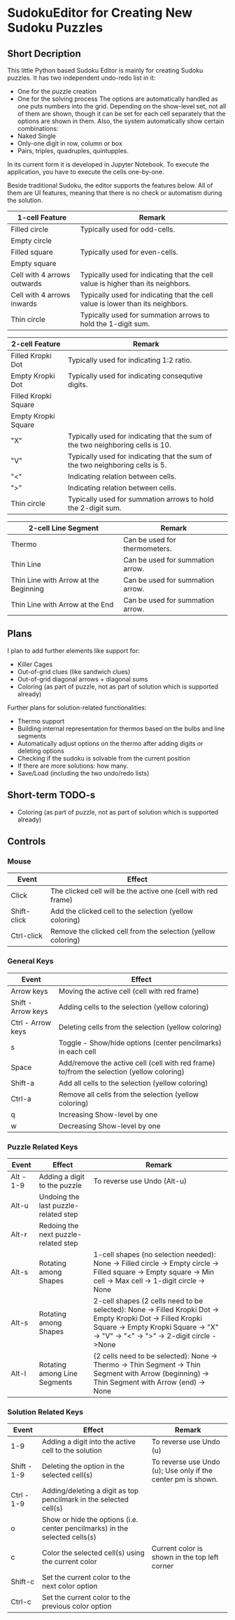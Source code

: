 # SudokuEditor for Creating New Sudoku Puzzles

## Short Decription

This little Python based Sudoku Editor is mainly for creating Sudoku puzzles. It has two independent undo-redo list in it:
* One for the puzzle creation
* One for the solving process
The options are automatically handled as one puts numbers into the grid. Depending on the show-level set, not all of them are shown, though it can be set for each cell separately that the options are shown in them. Also, the system automatically show certain combinations:
* Naked Single
* Only-one digit in row, column or box
* Pairs, triples, quadruples, quintupples.

In its current form it is developed in Jupyter Notebook. To execute the application, you have to execute the cells one-by-one.

Beside traditional Sudoku, the editor supports the features below. All of them are UI features, meaning that there is no check or automatism during the solution.

| 1-cell Feature       | Remark      |
| -------------------  |-------------| 
| Filled circle           | Typically used for odd-cells. | 
| Empty circle           |  | 
| Filled square           | Typically used for even-cells.  | 
| Empty square           |  | 
| Cell with 4 arrows outwards | Typically used for indicating that the cell value is higher than its neighbors. | 
| Cell with 4 arrows inwards | Typically used for indicating that the cell value is lower than its neighbors. | 
| Thin circle | Typically used for summation arrows to hold the 1-digit sum. | 

| 2-cell Feature       | Remark      |
| -------------------  |-------------| 
| Filled Kropki Dot           | Typically used for indicating 1:2 ratio. | 
| Empty Kropki Dot           |  Typically used for indicating consequtive digits. | 
| Filled Kropki Square            |  | 
| Empty Kropki Square           |  | 
| "X" | Typically used for indicating that the sum of the two neighboring cells is 10. | 
| "V" | Typically used for indicating that the sum of the two neighboring cells is 5. | 
| "<" | Indicating relation between cells. | 
| ">" | Indicating relation between cells. | 
| Thin circle | Typically used for summation arrows to hold the 2-digit sum. | 

| 2-cell Line Segment       | Remark      |
| -------------------  |-------------| 
| Thermo               | Can be used for thermometers. | 
| Thin Line            | Can be used for summation arrow. | 
| Thin Line with Arrow at the Beginning |  Can be used for summation arrow. | 
| Thin Line with Arrow at the End       |  Can be used for summation arrow. | 

## Plans

I plan to add further elements like support for:
* Killer Cages
* Out-of-grid clues (like sandwich clues)
* Out-of-grid diagonal arrows + diagonal sums
* Coloring (as part of puzzle, not as part of solution which is supported already)

Further plans for solution-related functionalities:
* Thermo support
 * Building internal representation for thermos based on the bulbs and line segments
 * Automatically adjust options on the thermo after adding digits or deleting options
* Checking if the sudoku is solvable from the current position
 * If there are more solutions: how many.
* Save/Load (including the two undo/redo lists)

## Short-term TODO-s

* Coloring (as part of puzzle, not as part of solution which is supported already)

## Controls

### Mouse

| Event         | Effect      |
| ------------- |-------------| 
| Click         | The clicked cell will be the active one (cell with red frame) | 
| Shift-click   | Add the clicked cell to the selection (yellow coloring) | 
| Ctrl-click    | Remove the clicked cell from the selection (yellow coloring)  | 


### General Keys

| Event                | Effect      |
| -------------------  |-------------| 
| Arrow keys           | Moving the active cell (cell with red frame) | 
| Shift - Arrow keys   | Adding cells to the selection (yellow coloring) | 
| Ctrl - Arrow keys    | Deleting cells from the selection (yellow coloring) | 
| s                    | Toggle - Show/hide options (center pencilmarks) in each cell | 
| Space                | Add/remove the active cell (cell with red frame) to/from the selection (yellow coloring) | 
| Shift-a              | Add all cells to the selection (yellow coloring) | 
| Ctrl-a               | Remove all cells from the selection (yellow coloring) | 
| q                    | Increasing Show-level by one |
| w                    | Decreasing Show-level by one |

### Puzzle Related Keys

| Event         | Effect      | Remark |
| ------------- |-------------|--------| 
| Alt - 1-9     | Adding a digit to the puzzle        | To reverse use Undo (Alt-u) |
| Alt-u         | Undoing the last puzzle-related step | |
| Alt-r         | Redoing the next puzzle-related step  | |
| Alt-s         | Rotating among Shapes | 1-cell shapes (no selection needed): None -> Filled circle -> Empty circle -> Filled square -> Empty square -> Min cell -> Max cell -> 1-digit circle -> None |
| Alt-s         | Rotating among Shapes | 2-cell shapes (2 cells need to be selected): None -> Filled Kropki Dot -> Empty Kropki Dot -> Filled Kropki Square -> Empty Kropki Square -> "X" -> "V" -> "<" -> ">" -> 2-digit circle ->None |
| Alt-l         | Rotating among Line Segments | (2 cells need to be selected): None -> Thermo -> Thin Segment -> Thin Segment with Arrow (beginning) -> Thin Segment with Arrow (end) -> None |

### Solution Related Keys

| Event              | Effect      | Remark |
|--------------------|-------------|--------|
| 1-9                | Adding a digit into the active cell to the solution | To reverse use Undo (u) |
| Shift - 1-9        | Deleting the option in the selected cell(s)   | To reverse use Undo (u); Use only if the center pm is shown. |
| Ctrl - 1-9         | Adding/deleting a digit as top pencilmark in the selected cell(s) | |
| o                  | Show or hide the options (i.e. center pencilmarks) in the selected cells(s) | | 
| c                  | Color the selected cell(s) using the current color | Current color is shown in the top left corner | 
| Shift-c            | Set the current color to the next color option | | 
| Ctrl-c             | Set the current color to the previous color option| | 

